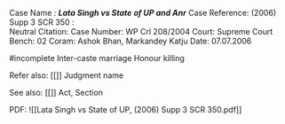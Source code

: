 Case Name : ***Lata Singh vs State of UP and Anr***
Case Reference: (2006) Supp 3 SCR 350 :  
Neutral Citation:
Case Number: WP Crl 208/2004
Court: Supreme Court
Bench: 02
Coram: Ashok Bhan, Markandey Katju
Date: 07.07.2006

#incomplete 
Inter-caste marriage
Honour killing

Refer also:
[[]]
Judgment name

See also:
[[]] 
Act, Section

PDF:
![[Lata Singh vs State of UP, (2006) Supp 3 SCR 350.pdf]]